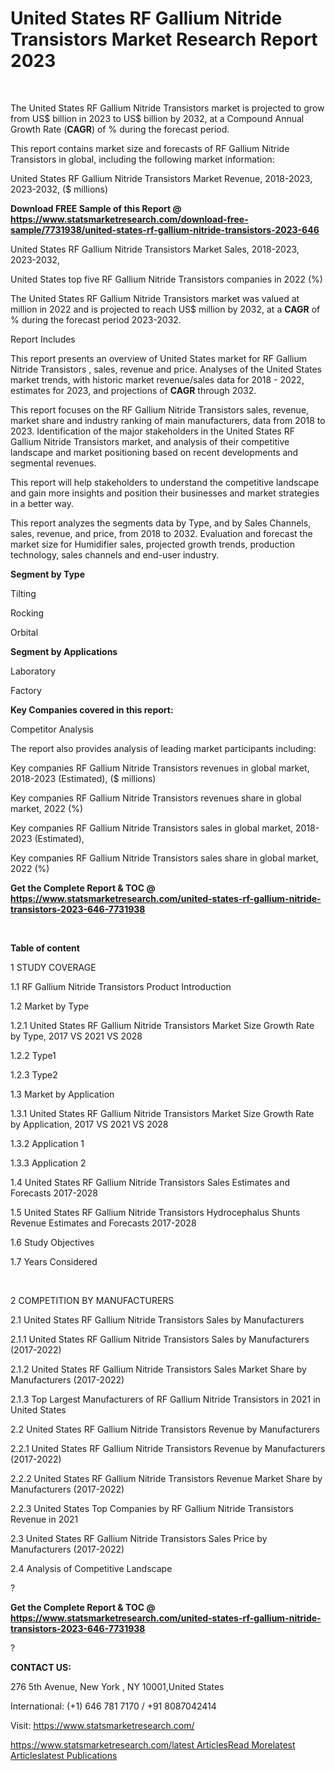<h1>United States RF Gallium Nitride Transistors Market Research Report 2023</h1><br/><p>The United States RF Gallium Nitride Transistors market is projected to grow from US$ billion in 2023 to US$ billion by 2032, at a Compound Annual Growth Rate (<strong>CAGR</strong>) of % during the forecast period.</p>
 
 
 
 <p>This report contains market size and forecasts of RF Gallium Nitride Transistors in global, including the following market information:</p>
 
 
 
 <p>United States RF Gallium Nitride Transistors Market Revenue, 2018-2023, 2023-2032, ($ millions)</p>
 
 
 
 <p><strong>Download FREE Sample of this Report @ <a href="https://www.statsmarketresearch.com/download-free-sample/7731938/united-states-rf-gallium-nitride-transistors-2023-646">https://www.statsmarketresearch.com/download-free-sample/7731938/united-states-rf-gallium-nitride-transistors-2023-646</a></strong></p>
 
 
 
 <p>United States RF Gallium Nitride Transistors Market Sales, 2018-2023, 2023-2032,</p>
 
 
 
 <p>United States top five RF Gallium Nitride Transistors companies in 2022 (%)</p>
 
 
 
 <p>The United States RF Gallium Nitride Transistors market was valued at million in 2022 and is projected to reach US$ million by 2032, at a <strong>CAGR</strong> of % during the forecast period 2023-2032.</p>
 
 
 
 <p>Report Includes</p>
 
 
 
 <p>This report presents an overview of United States market for RF Gallium Nitride Transistors , sales, revenue and price. Analyses of the United States market trends, with historic market revenue/sales data for 2018 - 2022, estimates for 2023, and projections of <strong>CAGR</strong> through 2032.</p>
 
 
 
 <p>This report focuses on the RF Gallium Nitride Transistors sales, revenue, market share and industry ranking of main manufacturers, data from 2018 to 2023. Identification of the major stakeholders in the United States RF Gallium Nitride Transistors market, and analysis of their competitive landscape and market positioning based on recent developments and segmental revenues.</p>
 
 
 
 <p>This report will help stakeholders to understand the competitive landscape and gain more insights and position their businesses and market strategies in a better way.</p>
 
 
 
 <p>This report analyzes the segments data by Type, and by Sales Channels, sales, revenue, and price, from 2018 to 2032. Evaluation and forecast the market size for Humidifier sales, projected growth trends, production technology, sales channels and end-user industry.</p>
 
 
 
 <p><strong>Segment by Type</strong></p>
 
 
 
 <p>Tilting</p>
 
 
 
 <p>Rocking</p>
 
 
 
 <p>Orbital</p>
 
 
 
 <p><strong>Segment <strong><strong>by Applications</strong></strong></strong></p>
 
 
 
 <p>Laboratory</p>
 
 
 
 <p>Factory</p>
 
 
 
 <p><strong>Key Companies covered in this report:</strong></p>
 
 
 
 <p>Competitor Analysis</p>
 
 
 
 <p>The report also provides analysis of leading market participants including:</p>
 
 
 
 <p>Key companies RF Gallium Nitride Transistors revenues in global market, 2018-2023 (Estimated), ($ millions)</p>
 
 
 
 <p>Key companies RF Gallium Nitride Transistors revenues share in global market, 2022 (%)</p>
 
 
 
 <p>Key companies RF Gallium Nitride Transistors sales in global market, 2018-2023 (Estimated),</p>
 
 
 
 <p>Key companies RF Gallium Nitride Transistors sales share in global market, 2022 (%)</p>
 
 
 
 <div><b>Get the Complete Report & TOC @ <a href="https://www.statsmarketresearch.com/united-states-rf-gallium-nitride-transistors-2023-646-7731938">https://www.statsmarketresearch.com/united-states-rf-gallium-nitride-transistors-2023-646-7731938</a></b></div>
 
 
 
 <p><br />
 
 <b>Table of content</b></p>
 
 
 
 <p>1 STUDY COVERAGE<br />
 
 1.1 RF Gallium Nitride Transistors Product Introduction<br />
 
 1.2 Market by Type<br />
 
 1.2.1 United States RF Gallium Nitride Transistors Market Size Growth Rate by Type, 2017 VS 2021 VS 2028<br />
 
 1.2.2 Type1<br />
 
 1.2.3 Type2<br />
 
 1.3 Market by Application<br />
 
 1.3.1 United States RF Gallium Nitride Transistors Market Size Growth Rate by Application, 2017 VS 2021 VS 2028<br />
 
 1.3.2 Application 1<br />
 
 1.3.3 Application 2<br />
 
 1.4 United States RF Gallium Nitride Transistors Sales Estimates and Forecasts 2017-2028<br />
 
 1.5 United States RF Gallium Nitride Transistors Hydrocephalus Shunts Revenue Estimates and Forecasts 2017-2028<br />
 
 1.6 Study Objectives<br />
 
 1.7 Years Considered<br />
 
 <br />
 
 2 COMPETITION BY MANUFACTURERS<br />
 
 2.1 United States RF Gallium Nitride Transistors Sales by Manufacturers<br />
 
 2.1.1 United States RF Gallium Nitride Transistors Sales by Manufacturers (2017-2022)<br />
 
 2.1.2 United States RF Gallium Nitride Transistors Sales Market Share by Manufacturers (2017-2022)<br />
 
 2.1.3 Top Largest Manufacturers of RF Gallium Nitride Transistors in 2021 in United States<br />
 
 2.2 United States RF Gallium Nitride Transistors Revenue by Manufacturers<br />
 
 2.2.1 United States RF Gallium Nitride Transistors Revenue by Manufacturers (2017-2022)<br />
 
 2.2.2 United States RF Gallium Nitride Transistors Revenue Market Share by Manufacturers (2017-2022)<br />
 
 2.2.3 United States Top Companies by RF Gallium Nitride Transistors Revenue in 2021<br />
 
 2.3 United States RF Gallium Nitride Transistors Sales Price by Manufacturers (2017-2022)<br />
 
 2.4 Analysis of Competitive Landscape<br />
 
 ? </p>
 
 
 
 <div><b>Get the Complete Report & TOC @ <a href="https://www.statsmarketresearch.com/united-states-rf-gallium-nitride-transistors-2023-646-7731938">https://www.statsmarketresearch.com/united-states-rf-gallium-nitride-transistors-2023-646-7731938</a></b></div>
 
 
 
 <p>? </p>
 
 
 
 <p><b>CONTACT US:</b><br />
 
 276 5th Avenue, New York , NY 10001,United States<br />
 
 International: (+1) 646 781 7170 / +91 8087042414<br />
 
 Visit: <a href="https://www.statsmarketresearch.com/">https://www.statsmarketresearch.com/</a><br />
 
 <a href="https://gyeongbokgung.com">https://www.statsmarketresearch.com/</a><a href="https://hallyeomaritime.com">latest Articles</a><a href="https://jingwansa.com">Read More</a><a href="https://nguoiviet.jp/">latest Articles</a><a href="https://www.intelmarketresearch.com/">latest Publications</a></p>